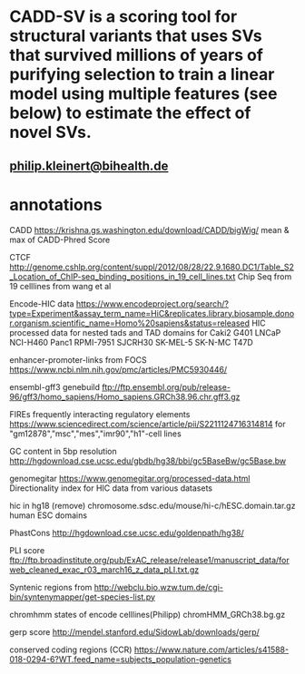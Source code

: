 # CADD-SV is a scoring tool for structural variants that uses SVs that survived millions of years of purifying selection to train a linear model using multiple features (see below) to estimate the effect of novel SVs.

## philip.kleinert@bihealth.de

# annotations

CADD 
https://krishna.gs.washington.edu/download/CADD/bigWig/
mean & max of CADD-Phred Score

CTCF 
http://genome.cshlp.org/content/suppl/2012/08/28/22.9.1680.DC1/Table_S2_Location_of_ChIP-seq_binding_positions_in_19_cell_lines.txt
Chip Seq from 19 celllines from wang et al

Encode-HIC data
https://www.encodeproject.org/search/?type=Experiment&assay_term_name=HiC&replicates.library.biosample.donor.organism.scientific_name=Homo%20sapiens&status=released
HIC processed data for nested tads and TAD domains for Caki2 G401 LNCaP NCI-H460 Panc1 RPMI-7951 SJCRH30 SK-MEL-5 SK-N-MC T47D

enhancer-promoter-links
from FOCS https://www.ncbi.nlm.nih.gov/pmc/articles/PMC5930446/

ensembl-gff3 genebuild
ftp://ftp.ensembl.org/pub/release-96/gff3/homo_sapiens/Homo_sapiens.GRCh38.96.chr.gff3.gz

FIREs frequently interacting regulatory elements
https://www.sciencedirect.com/science/article/pii/S2211124716314814
for "gm12878","msc","mes","imr90","h1"-cell lines

GC content in 5bp resolution
http://hgdownload.cse.ucsc.edu/gbdb/hg38/bbi/gc5BaseBw/gc5Base.bw

genomegitar
https://www.genomegitar.org/processed-data.html
Directionality index for HIC data from various datasets

hic in hg18 (remove)
chromosome.sdsc.edu/mouse/hi-c/hESC.domain.tar.gz
human ESC domains

PhastCons
http://hgdownload.cse.ucsc.edu/goldenpath/hg38/

PLI score
ftp://ftp.broadinstitute.org/pub/ExAC_release/release1/manuscript_data/forweb_cleaned_exac_r03_march16_z_data_pLI.txt.gz

Syntenic regions from
http://webclu.bio.wzw.tum.de/cgi-bin/syntenymapper/get-species-list.py

chromhmm states of encode celllines(Philipp) 
chromHMM_GRCh38.bg.gz

gerp score 
http://mendel.stanford.edu/SidowLab/downloads/gerp/

conserved coding regions (CCR)
https://www.nature.com/articles/s41588-018-0294-6?WT.feed_name=subjects_population-genetics



